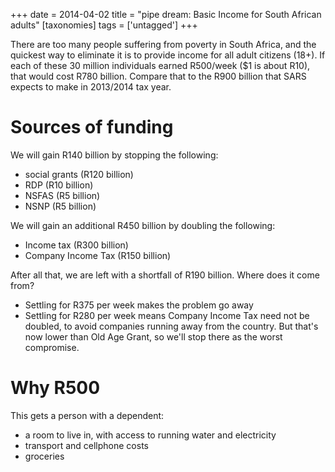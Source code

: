 +++
date = 2014-04-02
title = "pipe dream: Basic Income for South African adults"
[taxonomies]
tags = ['untagged']
+++

There are too many people suffering from poverty in South Africa, and
the quickest way to eliminate it is to provide income for all adult
citizens (18+). If each of these 30 million individuals earned R500/week
($1 is about R10), that would cost R780 billion. Compare that to the
R900 billion that SARS expects to make in 2013/2014 tax year.

Sources of funding
==================

We will gain R140 billion by stopping the following:

-   social grants (R120 billion)
-   RDP (R10 billion)
-   NSFAS (R5 billion)
-   NSNP (R5 billion)

We will gain an additional R450 billion by doubling the following:

-   Income tax (R300 billion)
-   Company Income Tax (R150 billion)

After all that, we are left with a shortfall of R190 billion. Where does
it come from?

-   Settling for R375 per week makes the problem go away
-   Settling for R280 per week means Company Income Tax need not be
    doubled, to avoid companies running away from the country. But
    that's now lower than Old Age Grant, so we'll stop there as the
    worst compromise.

Why R500
========

This gets a person with a dependent:

-   a room to live in, with access to running water and electricity
-   transport and cellphone costs
-   groceries
